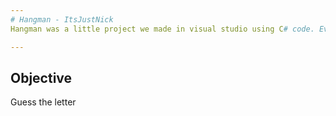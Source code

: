 ```yaml
---
# Hangman - ItsJustNick
Hangman was a little project we made in visual studio using C# code. Everything runs in the command window.

---
```


## Objective
Guess the letter
